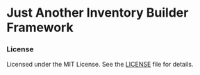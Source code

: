 # Just Another Inventory Builder Framework

### License

Licensed under the MIT License. See the [LICENSE](LICENSE) file for details.